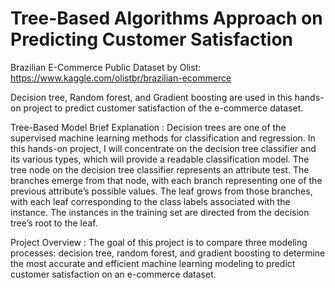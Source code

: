 # Tree-Based Algorithms Approach on Predicting Customer Satisfaction

Brazilian E-Commerce Public Dataset by Olist: https://www.kaggle.com/olistbr/brazilian-ecommerce

Decision tree, Random forest, and Gradient boosting are used in this hands-on project to predict customer satisfaction of the e-commerce dataset.

Tree-Based Model Brief Explanation :
Decision trees are one of the supervised machine learning methods for classification and regression. In this hands-on project, I will concentrate on the decision tree classifier and its various types, which will provide a readable classification model. The tree node on the decision tree classifier represents an attribute test. The branches emerge from that node, with each branch representing one of the previous attribute’s possible values. The leaf grows from those branches, with each leaf corresponding to the class labels associated with the instance. The instances in the training set are directed from the decision tree’s root to the leaf.

Project Overview :
The goal of this project is to compare three modeling processes: decision tree, random forest, and gradient boosting to determine the most accurate and efficient machine learning modeling to predict customer satisfaction on an e-commerce dataset.
